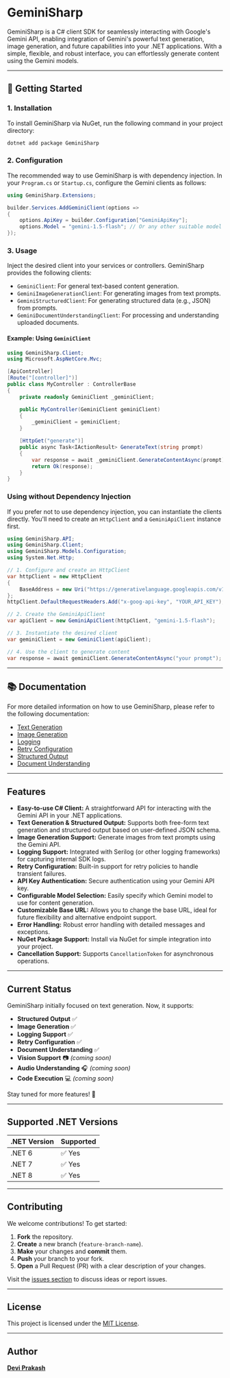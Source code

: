 # GeminiSharp

GeminiSharp is a C# client SDK for seamlessly interacting with Google's Gemini API, enabling integration of Gemini's powerful text generation, image generation, and future capabilities into your .NET applications. With a simple, flexible, and robust interface, you can effortlessly generate content using the Gemini models.

---

## 🚀 Getting Started

### 1. Installation

To install GeminiSharp via NuGet, run the following command in your project directory:

```bash
dotnet add package GeminiSharp
```

### 2. Configuration

The recommended way to use GeminiSharp is with dependency injection. In your `Program.cs` or `Startup.cs`, configure the Gemini clients as follows:

```csharp
using GeminiSharp.Extensions;

builder.Services.AddGeminiClient(options =>
{
    options.ApiKey = builder.Configuration["GeminiApiKey"];
    options.Model = "gemini-1.5-flash"; // Or any other suitable model
});
```

### 3. Usage

Inject the desired client into your services or controllers. GeminiSharp provides the following clients:

*   `GeminiClient`: For general text-based content generation.
*   `GeminiImageGenerationClient`: For generating images from text prompts.
*   `GeminiStructuredClient`: For generating structured data (e.g., JSON) from prompts.
*   `GeminiDocumentUnderstandingClient`: For processing and understanding uploaded documents.

#### Example: Using `GeminiClient`

```csharp
using GeminiSharp.Client;
using Microsoft.AspNetCore.Mvc;

[ApiController]
[Route("[controller]")]
public class MyController : ControllerBase
{
    private readonly GeminiClient _geminiClient;

    public MyController(GeminiClient geminiClient)
    {
        _geminiClient = geminiClient;
    }

    [HttpGet("generate")]
    public async Task<IActionResult> GenerateText(string prompt)
    {
        var response = await _geminiClient.GenerateContentAsync(prompt);
        return Ok(response);
    }
}
```

### Using without Dependency Injection

If you prefer not to use dependency injection, you can instantiate the clients directly. You'll need to create an `HttpClient` and a `GeminiApiClient` instance first.

```csharp
using GeminiSharp.API;
using GeminiSharp.Client;
using GeminiSharp.Models.Configuration;
using System.Net.Http;

// 1. Configure and create an HttpClient
var httpClient = new HttpClient
{
    BaseAddress = new Uri("https://generativelanguage.googleapis.com/v1beta/"),
};
httpClient.DefaultRequestHeaders.Add("x-goog-api-key", "YOUR_API_KEY");

// 2. Create the GeminiApiClient
var apiClient = new GeminiApiClient(httpClient, "gemini-1.5-flash");

// 3. Instantiate the desired client
var geminiClient = new GeminiClient(apiClient);

// 4. Use the client to generate content
var response = await geminiClient.GenerateContentAsync("your prompt");
```

---

## 📚 Documentation

For more detailed information on how to use GeminiSharp, please refer to the following documentation:

*   [Text Generation](https://github.com/dprakash2101/GeminiSharp/blob/master/docs/text-generation.md)
*   [Image Generation](https://github.com/dprakash2101/GeminiSharp/blob/master/docs/image-generation.md)
*   [Logging](https://github.com/dprakash2101/GeminiSharp/blob/master/docs/logging.md)
*   [Retry Configuration](https://github.com/dprakash2101/GeminiSharp/blob/master/docs/retry-configuration.md)
*   [Structured Output](https://github.com/dprakash2101/GeminiSharp/blob/master/docs/structured-output.md)
*   [Document Understanding](https://github.com/dprakash2101/GeminiSharp/blob/master/docs/document-understanding.md)

---

## Features

- **Easy-to-use C# Client:** A straightforward API for interacting with the Gemini API in your .NET applications.
- **Text Generation & Structured Output:** Supports both free-form text generation and structured output based on user-defined JSON schema.
- **Image Generation Support:** Generate images from text prompts using the Gemini API.
- **Logging Support:** Integrated with Serilog (or other logging frameworks) for capturing internal SDK logs.
- **Retry Configuration:** Built-in support for retry policies to handle transient failures.
- **API Key Authentication:** Secure authentication using your Gemini API key.
- **Configurable Model Selection:** Easily specify which Gemini model to use for content generation.
- **Customizable Base URL:** Allows you to change the base URL, ideal for future flexibility and alternative endpoint support.
- **Error Handling:** Robust error handling with detailed messages and exceptions.
- **NuGet Package Support:** Install via NuGet for simple integration into your project.
- **Cancellation Support:** Supports `CancellationToken` for asynchronous operations.

---

## Current Status

GeminiSharp initially focused on text generation. Now, it supports:

- **Structured Output** ✅
- **Image Generation** ✅
- **Logging Support** ✅
- **Retry Configuration** ✅
- **Document Understanding** ✅
- **Vision Support** 📷 _(coming soon)_
- **Audio Understanding** 🎧 _(coming soon)_
- **Code Execution** 💻 _(coming soon)_

Stay tuned for more features! 🚀

---

## Supported .NET Versions

| .NET Version | Supported |
|--------------|-----------|
| .NET 6       | ✅ Yes    |
| .NET 7       | ✅ Yes    |
| .NET 8       | ✅ Yes    |

---

## Contributing

We welcome contributions! To get started:

1. **Fork** the repository.
2. **Create** a new branch (`feature-branch-name`).
3. **Make** your changes and **commit** them.
4. **Push** your branch to your fork.
5. **Open** a Pull Request (PR) with a clear description of your changes.

Visit the [issues section](https://github.com/dprakash2101/GeminiSharp/issues) to discuss ideas or report issues.

---

## License

This project is licensed under the [MIT License](https://github.com/dprakash2101/GeminiSharp/blob/master/LICENSE).

---

## Author

**[Devi Prakash](https://github.com/dprakash2101)**

